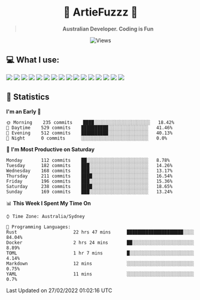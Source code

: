 <div align="center">
<h1>🔻 ArtieFuzzz 🔻</h1>

<!-- Have a good day after you read this :^) -->
  
<blockquote><strong>Australian Developer. Coding is Fun</strong></blockquote>

![Views](https://komarev.com/ghpvc/?username=ArtieFuzzz&style=flat-square)

</div>

## 💻 What I use:

<div align="left">
<img src="https://img.shields.io/badge/deno-%23000000.svg?&style=for-the-badge&logo=deno&logoColor=white"/>
<img src="https://img.shields.io/badge/node.js-%23339933.svg?&style=for-the-badge&logo=node.js&logoColor=white"/>
<img src="https://img.shields.io/badge/typescript-%233178C6.svg?&style=for-the-badge&logo=typescript&logoColor=white"/>
<img src="https://img.shields.io/badge/rust-%23000000.svg?&style=for-the-badge&logo=rust&logoColor=white"/>
<img src="https://img.shields.io/badge/visual%20studio%20code-%23007ACC.svg?&style=for-the-badge&logo=visual%20studio%20code&logoColor=white"/>
<img src="https://img.shields.io/badge/git-%23F05032.svg?&style=for-the-badge&logo=git&logoColor=white" />
<img src="https://img.shields.io/badge/kubernetes-%23326CE5.svg?&style=for-the-badge&logo=kubernetes&logoColor=white" />
<img src="https://img.shields.io/badge/docker-%232496ED.svg?&style=for-the-badge&logo=docker&logoColor=white"/>
<img src="https://img.shields.io/badge/ubuntu-%23E95420.svg?&style=for-the-badge&logo=ubuntu&logoColor=white"/>
<img src="https://img.shields.io/badge/linux-%23FCC624.svg?&style=for-the-badge&logo=linux&logoColor=black"/>
<img src="https://img.shields.io/badge/windows-%230078D6.svg?&style=for-the-badge&logo=windows&logoColor=white"/>
<img src="https://img.shields.io/badge/powershell-%235391FE.svg?&style=for-the-badge&logo=powershell&logoColor=white"/>
<img src="https://img.shields.io/badge/gnu%20bash-%234EAA25.svg?&style=for-the-badge&logo=gnu%20bash&logoColor=white"/>
<img src="https://img.shields.io/badge/prisma-%232D3748.svg?&style=for-the-badge&logo=prisma&logoColor=white"/>
<img src="https://img.shields.io/badge/mongodb-%2347A248.svg?&style=for-the-badge&logo=mongodb&logoColor=white"/>
<img src="https://img.shields.io/badge/postgresql-%23336791.svg?&style=for-the-badge&logo=postgresql&logoColor=white"/>
</div>

## 🌟 Statistics
<!--START_SECTION:waka-->
**I'm an Early 🐤** 

```text
🌞 Morning    235 commits    ████░░░░░░░░░░░░░░░░░░░░░   18.42% 
🌆 Daytime    529 commits    ██████████░░░░░░░░░░░░░░░   41.46% 
🌃 Evening    512 commits    ██████████░░░░░░░░░░░░░░░   40.13% 
🌙 Night      0 commits      ░░░░░░░░░░░░░░░░░░░░░░░░░   0.0%

```
📅 **I'm Most Productive on Saturday** 

```text
Monday       112 commits    ██░░░░░░░░░░░░░░░░░░░░░░░   8.78% 
Tuesday      182 commits    ███░░░░░░░░░░░░░░░░░░░░░░   14.26% 
Wednesday    168 commits    ███░░░░░░░░░░░░░░░░░░░░░░   13.17% 
Thursday     211 commits    ████░░░░░░░░░░░░░░░░░░░░░   16.54% 
Friday       196 commits    ███░░░░░░░░░░░░░░░░░░░░░░   15.36% 
Saturday     238 commits    ████░░░░░░░░░░░░░░░░░░░░░   18.65% 
Sunday       169 commits    ███░░░░░░░░░░░░░░░░░░░░░░   13.24%

```


📊 **This Week I Spent My Time On** 

```text
⌚︎ Time Zone: Australia/Sydney

💬 Programming Languages: 
Rust                     22 hrs 47 mins      █████████████████████░░░░   84.04% 
Docker                   2 hrs 24 mins       ██░░░░░░░░░░░░░░░░░░░░░░░   8.89% 
TOML                     1 hr 7 mins         █░░░░░░░░░░░░░░░░░░░░░░░░   4.14% 
Markdown                 12 mins             ░░░░░░░░░░░░░░░░░░░░░░░░░   0.75% 
YAML                     11 mins             ░░░░░░░░░░░░░░░░░░░░░░░░░   0.7%

```


 Last Updated on 27/02/2022 01:02:16 UTC
<!--END_SECTION:waka-->
